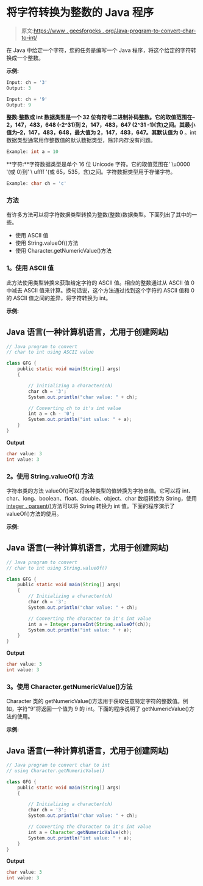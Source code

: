 # 将字符转换为整数的 Java 程序

> 原文:[https://www . geesforgeks . org/Java-program-to-convert-char-to-int/](https://www.geeksforgeeks.org/java-program-to-convert-char-to-int/)

在 Java 中给定一个字符，您的任务是编写一个 Java 程序，将这个给定的字符转换成一个整数。

**示例:**

```java
Input: ch = '3'
Output: 3

Input: ch = '9'
Output: 9
```

**整数:**整数或 int 数据类型是一个 32 位有符号二进制补码整数。它的取值范围在–2，147，483，648 (-2^31)到 2，147，483，647 (2^31 -1)(含)之间。其最小值为–2，147，483，648，最大值为 2，147，483，647。其**默认值为 0** 。int 数据类型通常用作整数值的默认数据类型，除非内存没有问题。

```java
Example: int a = 10
```

**字符:**字符数据类型是单个 16 位 Unicode 字符。它的取值范围在' \u0000 '(或 0)到' \ uffff '(或 65，535，含)之间。字符数据类型用于存储字符。

```java
Example: char ch = 'c'
```

### 方法

有许多方法可以将字符数据类型转换为整数(整数)数据类型。下面列出了其中的一些。

*   使用 ASCII 值
*   使用 String.valueOf()方法
*   使用 Character.getNumericValue()方法

### **1。使用 ASCII 值**

此方法使用类型转换来获取给定字符的 ASCII 值。相应的整数通过从 ASCII 值 0 中减去 ASCII 值来计算。换句话说，这个方法通过找到这个字符的 ASCII 值和 0 的 ASCII 值之间的差异，将字符转换为 int。

**示例:**

## Java 语言(一种计算机语言，尤用于创建网站)

```java
// Java program to convert
// char to int using ASCII value

class GFG {
    public static void main(String[] args)
    {

        // Initializing a character(ch)
        char ch = '3';
        System.out.println("char value: " + ch);

        // Converting ch to it's int value
        int a = ch - '0';
        System.out.println("int value: " + a);
    }
}
```

**Output**

```java
char value: 3
int value: 3
```

### **2。使用 String.valueOf()** 方法

字符串类的方法 valueOf()可以将各种类型的值转换为字符串值。它可以将 int、char、long、boolean、float、double、object、char 数组转换为 String，使用[integer . parsent()](https://www.geeksforgeeks.org/string-to-integer-in-java-parseint/)方法可以将 String 转换为 int 值。下面的程序演示了 valueOf()方法的使用。

**示例:**

## Java 语言(一种计算机语言，尤用于创建网站)

```java
// Java program to convert
// char to int using String.valueOf()

class GFG {
    public static void main(String[] args)
    {
        // Initializing a character(ch)
        char ch = '3';
        System.out.println("char value: " + ch);

        // Converting the character to it's int value
        int a = Integer.parseInt(String.valueOf(ch));
        System.out.println("int value: " + a);
    }
}
```

**Output**

```java
char value: 3
int value: 3
```

### **3。使用 Character.getNumericValue()方法**

Character 类的 getNumericValue()方法用于获取任意特定字符的整数值。例如，字符“9”将返回一个值为 9 的 int。下面的程序说明了 getNumericValue()方法的使用。

**示例:**

## Java 语言(一种计算机语言，尤用于创建网站)

```java
// Java program to convert char to int
// using Character.getNumericValue()

class GFG {
    public static void main(String[] args)
    {

        // Initializing a character(ch)
        char ch = '3';
        System.out.println("char value: " + ch);

        // Converting the Character to it's int value
        int a = Character.getNumericValue(ch);
        System.out.println("int value: " + a);
    }
}
```

**Output**

```java
char value: 3
int value: 3
```